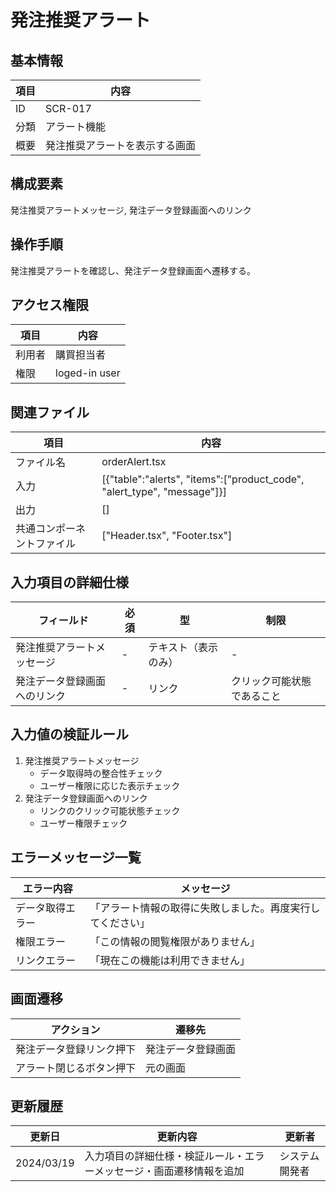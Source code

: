 # 発注推奨アラート

## 基本情報
| 項目 | 内容 |
|------|------|
| ID | SCR-017 |
| 分類 | アラート機能 |
| 概要 | 発注推奨アラートを表示する画面 |

## 構成要素
発注推奨アラートメッセージ, 発注データ登録画面へのリンク

## 操作手順
発注推奨アラートを確認し、発注データ登録画面へ遷移する。

## アクセス権限
| 項目 | 内容 |
|------|------|
| 利用者 | 購買担当者 |
| 権限 | loged-in user |

## 関連ファイル
| 項目 | 内容 |
|------|------|
| ファイル名 | orderAlert.tsx |
| 入力 | [{\"table\":\"alerts\", \"items\":[\"product_code\", \"alert_type\", \"message\"]}] |
| 出力 | [] |
| 共通コンポーネントファイル | [\"Header.tsx\", \"Footer.tsx\"] |

## 入力項目の詳細仕様
| フィールド | 必須 | 型 | 制限 |
|------------|------|-----|------|
| 発注推奨アラートメッセージ | - | テキスト（表示のみ） | - |
| 発注データ登録画面へのリンク | - | リンク | クリック可能状態であること |

## 入力値の検証ルール
1. 発注推奨アラートメッセージ
   - データ取得時の整合性チェック
   - ユーザー権限に応じた表示チェック
2. 発注データ登録画面へのリンク
   - リンクのクリック可能状態チェック
   - ユーザー権限チェック

## エラーメッセージ一覧
| エラー内容 | メッセージ |
|------------|------------|
| データ取得エラー | 「アラート情報の取得に失敗しました。再度実行してください」 |
| 権限エラー | 「この情報の閲覧権限がありません」 |
| リンクエラー | 「現在この機能は利用できません」 |

## 画面遷移
| アクション | 遷移先 |
|------------|--------|
| 発注データ登録リンク押下 | 発注データ登録画面 |
| アラート閉じるボタン押下 | 元の画面 |

## 更新履歴
| 更新日 | 更新内容 | 更新者 |
|--------|----------|--------|
| 2024/03/19 | 入力項目の詳細仕様・検証ルール・エラーメッセージ・画面遷移情報を追加 | システム開発者 |
